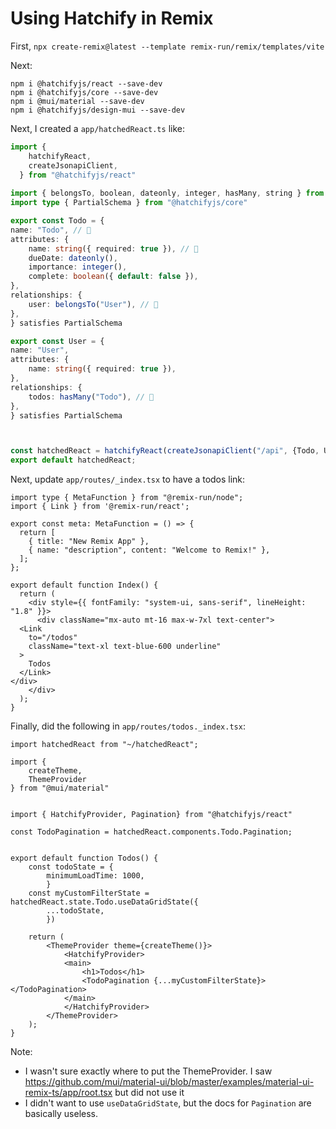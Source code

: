 # Using Hatchify in Remix

First, `npx create-remix@latest --template remix-run/remix/templates/vite`

Next:

```
npm i @hatchifyjs/react --save-dev
npm i @hatchifyjs/core --save-dev
npm i @mui/material --save-dev
npm i @hatchifyjs/design-mui --save-dev
```

Next, I created a `app/hatchedReact.ts` like:

```ts
import {
    hatchifyReact,
    createJsonapiClient,
  } from "@hatchifyjs/react"
  
import { belongsTo, boolean, dateonly, integer, hasMany, string } from "@hatchifyjs/core"
import type { PartialSchema } from "@hatchifyjs/core"

export const Todo = {
name: "Todo", // 👀
attributes: {
    name: string({ required: true }), // 👀
    dueDate: dateonly(),
    importance: integer(),
    complete: boolean({ default: false }),
},
relationships: {
    user: belongsTo("User"), // 👀
},
} satisfies PartialSchema

export const User = {
name: "User",
attributes: {
    name: string({ required: true }),
},
relationships: {
    todos: hasMany("Todo"), // 👀
},
} satisfies PartialSchema



const hatchedReact = hatchifyReact(createJsonapiClient("/api", {Todo, User}));
export default hatchedReact;
```

Next, update `app/routes/_index.tsx` to have a todos link:

```tsx
import type { MetaFunction } from "@remix-run/node";
import { Link } from '@remix-run/react';

export const meta: MetaFunction = () => {
  return [
    { title: "New Remix App" },
    { name: "description", content: "Welcome to Remix!" },
  ];
};

export default function Index() {
  return (
    <div style={{ fontFamily: "system-ui, sans-serif", lineHeight: "1.8" }}>
      <div className="mx-auto mt-16 max-w-7xl text-center">
  <Link
    to="/todos"
    className="text-xl text-blue-600 underline"
  >
    Todos
  </Link>
</div>
    </div>
  );
}
```

Finally, did the following in `app/routes/todos._index.tsx`:

```tsx
import hatchedReact from "~/hatchedReact";

import {
    createTheme,
    ThemeProvider
} from "@mui/material"


import { HatchifyProvider, Pagination} from "@hatchifyjs/react"

const TodoPagination = hatchedReact.components.Todo.Pagination;


export default function Todos() {
    const todoState = {
        minimumLoadTime: 1000,
        }
    const myCustomFilterState = hatchedReact.state.Todo.useDataGridState({
        ...todoState,
        })

    return (
        <ThemeProvider theme={createTheme()}>
            <HatchifyProvider>
            <main>
                <h1>Todos</h1>
                <TodoPagination {...myCustomFilterState}></TodoPagination>
            </main>
            </HatchifyProvider>
        </ThemeProvider>
    );
}
```

Note:

- I wasn't sure exactly where to put the ThemeProvider. I saw https://github.com/mui/material-ui/blob/master/examples/material-ui-remix-ts/app/root.tsx but did not use it
- I didn't want to use `useDataGridState`, but the docs for `Pagination` are basically useless.

